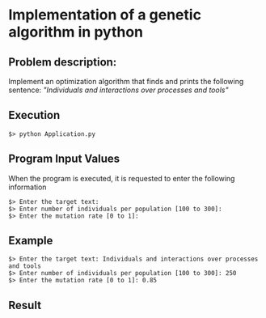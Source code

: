 # Implementation of a genetic algorithm in python

## Problem description: 
Implement an optimization algorithm that finds and prints the following sentence: 
*"Individuals and interactions over processes and tools"*

## Execution

    $> python Application.py

## Program Input Values

When the program is executed, it is requested to enter the following information

    $> Enter the target text: 
    $> Enter number of individuals per population [100 to 300]: 
    $> Enter the mutation rate [0 to 1]: 

## Example

    $> Enter the target text: Individuals and interactions over processes and tools 
    $> Enter number of individuals per population [100 to 300]: 250
    $> Enter the mutation rate [0 to 1]: 0.85

## Result

